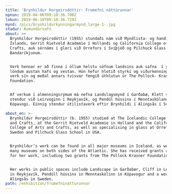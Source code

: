 ```yaml
---
title: 'Brynhildur Þorgeirsdóttir: Frumefni náttúrunnar'
opnun: 2019-04-06T09:10:36.700Z
lokun: 2019-06-10T09:10:36.729Z
mynd: /pics/brynhildurkynningarmynd_large-1-.jpg
stadur: Ásmundarsafn
about: >+
  Brynhildur Þorgeirsdóttir (1955) stundaði nám við Myndlista- og handíðaskóla
  Íslands, Gerrit Rietveld Academie í Hollandi og California College of Arts and
  Crafts, auk sérnáms í gleri við Orrefors í Svíþjóð og Pilchuck Glass School í
  Bandaríkjunum.


  Verk hennar er að finna í öllum helstu söfnum landsins auk safna  í ýmsum
  löndum austan hafs og vestan. Hún hefur hlotið styrki og viðurkenningar fyrir
  verk sín og meðal annars tvisvar fengið úthlutun úr The Pollock- Krasner
  Foundation.


  Af verkum í almenningsrýmum má nefna Landslagsmynd í Garðabæ, Klett sem
  stendur við Leirvoginn í Reykjavík, og Pendúl hússins í Menntaskólanum í
  Kópavogi. Einnig stendur útilistaverk eftir Brynhildi í Alingsås í Svíþjóð.

about_en: >-
  Brynhildur Þorgeirsdóttir (b. 1955) studied at The Icelandic College of Art
  and Crafts, at the Gerrit Rietveld Academie in Holland and the California
  College of Arts and Crafts, as well as specialising in glass at Orrefors in
  Sweden and Pilchuck Glass School in USA.


  Brynhildur’s work can be found in all major museums in Iceland, as well as
  many museums on both sides of the Atlantic. She has received grants and awards
  for her work, including two grants from The Pollock Krasner Foundation.


  Her works in public spaces include Landscape in Garðabær, Cliff in Leirvogur
  in Reykjavík, Pendúll hússins in Menntaskólinn in Kópavogur and a work in
  Alingsås in Sweden. 
path: /exhibition/frumefninatturunnar
---
```


